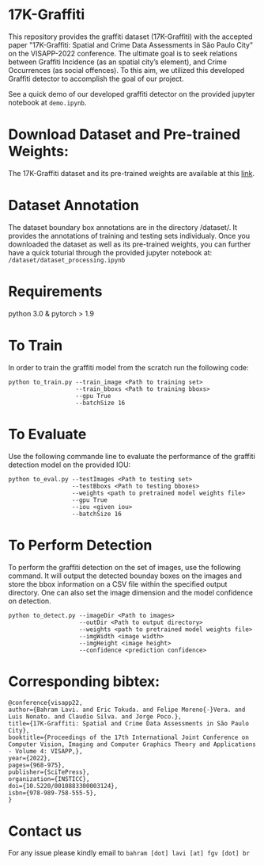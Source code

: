 # 17K-Graffiti
This repository provides the graffiti dataset (17K-Graffiti) with the accepted paper "17K-Graffiti: Spatial and Crime Data Assessments in São Paulo City" on the VISAPP-2022 conference. The ultimate goal is to seek relations between Graffiti Incidence (as an spatial city’s element), and Crime Occurrences (as social offences). To this aim, we utilized this developed Graffiti detector to accomplish the goal of our project. 

See a quick demo of our developed graffiti detector on the provided jupyter notebook at `demo.ipynb`. 

# Download Dataset and Pre-trained Weights:
The 17K-Graffiti dataset and its pre-trained weights are available at this [link](https://zenodo.org/record/5899631).

# Dataset Annotation
The dataset boundary box annotations are in the directory /dataset/. It provides the annotations of training and testing sets individualy. Once you downloaded the dataset as well as its pre-trained weights, you can further have a quick toturial through the provided jupyter notebook at:
`/dataset/dataset_processing.ipynb`

# Requirements
python 3.0 &
pytorch > 1.9

# To Train
In order to train the graffiti model from the scratch run the following code:
```
python to_train.py --train_image <Path to training set> 
                   --train_bboxs <Path to training bboxs> 
                   --gpu True 
                   --batchSize 16
```

# To Evaluate
Use the following commande line to evaluate the performance of the graffiti detection model on the provided IOU:

```
python to_eval.py --testImages <Path to testing set>
                  --testBboxs <Path to testing bboxes>
                  --weights <path to pretrained model weights file>
                  --gpu True
                  --iou <given iou>
                  --batchSize 16
```

# To Perform Detection
To perform the graffiti detection on the set of images, use the following command. It will output the detected bounday boxes on the images and store the bbox information on a CSV file within the specified output directory. One can also set the image dimension and the model confidence on detection.  

```
python to_detect.py --imageDir <Path to images> 
                    --outDir <Path to output directory>  
                    --weights <path to pretrained model weights file>
                    --imgWidth <image width> 
                    --imgHeight <image height> 
                    --confidence <prediction confidence>
```

# Corresponding bibtex:

```
@conference{visapp22,
author={Bahram Lavi. and Eric Tokuda. and Felipe Moreno{-}Vera. and Luis Nonato. and Claudio Silva. and Jorge Poco.},
title={17K-Graffiti: Spatial and Crime Data Assessments in São Paulo City},
booktitle={Proceedings of the 17th International Joint Conference on Computer Vision, Imaging and Computer Graphics Theory and Applications - Volume 4: VISAPP,},
year={2022},
pages={968-975},
publisher={SciTePress},
organization={INSTICC},
doi={10.5220/0010883300003124},
isbn={978-989-758-555-5},
}
```

# Contact us  
For any issue please kindly email to `bahram [dot] lavi [at] fgv [dot] br`
